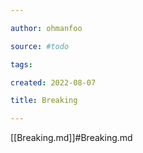 ```yaml
---

author: ohmanfoo

source: #todo

tags: 

created: 2022-08-07

title: Breaking

---
```

[[Breaking.md]]#Breaking.md